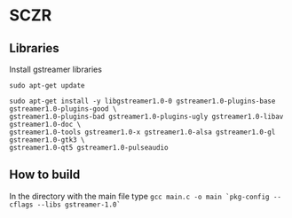 # SCZR
## Libraries
Install gstreamer libraries

``` 
sudo apt-get update
```

```
sudo apt-get install -y libgstreamer1.0-0 gstreamer1.0-plugins-base gstreamer1.0-plugins-good \
gstreamer1.0-plugins-bad gstreamer1.0-plugins-ugly gstreamer1.0-libav gstreamer1.0-doc \
gstreamer1.0-tools gstreamer1.0-x gstreamer1.0-alsa gstreamer1.0-gl gstreamer1.0-gtk3 \
gstreamer1.0-qt5 gstreamer1.0-pulseaudio
```
## How to build
In the directory with the main file type
``gcc main.c -o main `pkg-config --cflags --libs gstreamer-1.0` ``
